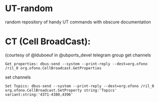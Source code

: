 # UT-random
random repository of handy UT commands with obscure documentation 

# CT (Cell BroadCast):
(courtesy of @lduboeuf in @ubports_devel telegram group
get channels
```
Get properties: dbus-send --system --print-reply --dest=org.ofono /ril_0 org.ofono.CellBroadcast.GetProperties 
```
set channels
```
Set Topics: dbus-send --system --print-reply --dest=org.ofono /ril_0 org.ofono.CellBroadcast.SetProperty string:'Topics' variant:string:'4371-4380,4396'
```
